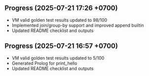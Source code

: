 ## Progress (2025-07-21 17:26 +0700)
- VM valid golden test results updated to 98/100
- Implemented join/group-by support and improved append builtin
- Updated README checklist and outputs

## Progress (2025-07-21 16:57 +0700)
- VM valid golden test results updated to 5/100
- Generated Prolog for print_hello
- Updated README checklist and outputs
